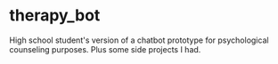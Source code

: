 # therapy_bot
High school student's version of a chatbot prototype for psychological counseling purposes.
Plus some side projects I had.
